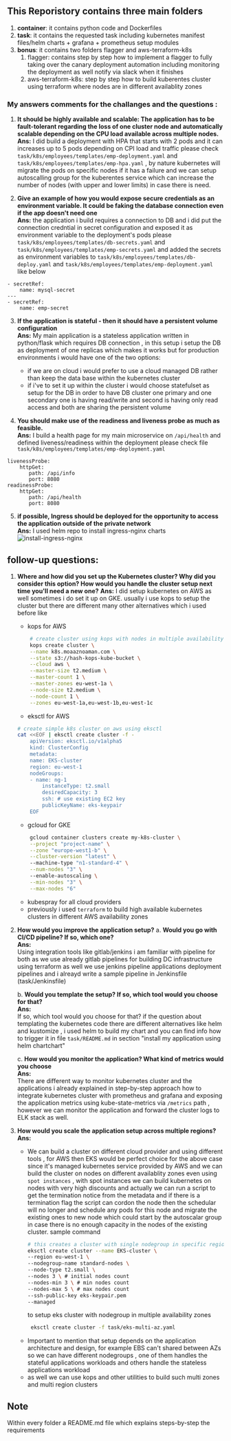 ## This Reporistory contains three main folders 
1. **container**: it contains python code and Dockerfiles
2. **task**: it contains the requested task including kubernetes manifest files/helm charts + grafana + prometheus setup modules 
3. **bonus**: it contains two folders flagger and aws-terraform-k8s 
   1. flagger: contains step by step how to implement a flagger to fully taking over the canary deployment automation including monitoring the deployment as well notify via slack when it finishes 
   2. aws-terraform-k8s: step by step how to build kuberentes cluster using terraform where nodes are in different availablity zones   

### My answers comments for the challanges and the questions : 
1. **It should be highly available and scalable: The application has to be fault-tolerant regarding the loss of one cluster node and automatically scalable depending on the CPU load available across multiple nodes.**  
**Ans:** I did build a deployment with HPA that starts with 2 pods and it can increases up to 5 pods depending on CPI load and traffic please check `task/k8s/employees/templates/emp-deployment.yaml` and `task/k8s/employees/templates/emp-hpa.yaml` , by nature kubernetes will migrate the pods on specific nodes if it has a failure and we can setup autoscalling group for the kuberentes service which can increase the number of nodes (with upper and lower limits) in case there is need.  

2. **Give an example of how you would expose secure credentials as an environment variable. It could be faking the database connection even if the app doesn't need one**  
**Ans:** the application i build requires a connection to DB and i did put the connection credntial in secret configuration and exposed it as environment variable to the deployment's pods please `task/k8s/employees/templates/db-secrets.yaml` and `task/k8s/employees/templates/emp-secrets.yaml` and added the secrets as environment variables to `task/k8s/employees/templates/db-deploy.yaml` and  `task/k8s/employees/templates/emp-deployment.yaml` like below  
``` 
- secretRef:
    name: mysql-secret
---
- secretRef:
    name: emp-secret
```
3. **If the application is stateful - then it should have a persistent volume configuration**  
   **Ans:** My main application is a stateless application written in python/flask which requires DB connection , in this setup i setup the DB as deployment of one replicas which makes it works but for production environments i would have one of the two options: 
   - if we are on cloud i would prefer to use a cloud managed DB rather than keep the data base within the kubernetes cluster
   - if i've to set it up within the cluster i would choose statefulset as setup for the DB in order to have DB cluster one primary and one secondary one is having read/write and second is having only read access and both are sharing the persistent volume

4. **You should make use of the readiness and liveness probe as much as feasible.**  
**Ans:** I build a health page for my main microservice on `/api/health` and defined liveness/readiness within the deployment please check file `task/k8s/employees/templates/emp-deployment.yaml`
```
livenessProbe:
    httpGet:
       path: /api/info
       port: 8080
readinessProbe:
    httpGet:
       path: /api/health
       port: 8080
```
5. **if possible, Ingress should be deployed for the opportunity to access the application outside of the private network**  
**Ans:** I used helm repo to install ingress-nginx charts ![install-ingress-nginx](https://github.com/moaaznoaman/k8s/tree/master/task#install-ingress-nginx)

## follow-up questions: 
1. **Where and how did you set up the Kubernetes cluster? Why did you consider this option? How would you handle the cluster setup next time you'll need a new one?**
**Ans:** I did setup kubernetes on AWS as well sometimes i do set it up on GKE. 
usually i use kops to setup the cluster but there are different many other alternatives which i used before like
    - kops for AWS
    ```bash 
        # create cluster using kops with nodes in multiple availability zones
        kops create cluster \
        --name k8s.moaaznoaman.com \
        --state s3://hash-kops-kube-bucket \
        --cloud aws \
        --master-size t2.medium \
        --master-count 1 \
        --master-zones eu-west-1a \
        --node-size t2.medium \
        --node-count 1 \
        --zones eu-west-1a,eu-west-1b,eu-west-1c
    ```
    - eksctl for AWS
    ``` bash
    # create simple k8s cluster on aws using eksctl
    cat <<EOF | eksctl create cluster -f -
        apiVersion: eksctl.io/v1alpha5
        kind: ClusterConfig
        metadata:
        name: EKS-cluster
        region: eu-west-1
        nodeGroups:
        - name: ng-1
            instanceType: t2.small
            desiredCapacity: 3
            ssh: # use existing EC2 key
            publicKeyName: eks-keypair
        EOF
    ```

    - gcloud for GKE
    ```bash
        gcloud container clusters create my-k8s-cluster \
        --project "project-name" \
        --zone "europe-west1-b" \
        --cluster-version "latest" \ 
        --machine-type "n1-standard-4" \
        --num-nodes "3" \  
        --enable-autoscaling \
        --min-nodes "3" \
        --max-nodes "6"
    ```
    - kubespray for all cloud providers
    - previously i used `terraform` to build high available kubernetes clusters in different AWS availability zones  

1. **How would you improve the application setup?**
    a. **Would you go with CI/CD pipeline? If so, which one?**  
    **Ans:**  
    Using integration tools like gitlab/jenkins i am familiar with pipeline for both as we use already gitlab pipelines for building DC infrastructure using terraform as well we use jenkins pipeline applications deployment pipelines and i alreayd write a sample pipeline in Jenkinsfile (task/Jenkinsfile) 

    b. **Would you template the setup? If so, which tool would you choose for that?**  
    **Ans:**  
    If so, which tool would you choose for that? if the question about templating the kubernetes code there are different alternatives like helm and kustomize , i used helm to build my chart and you can find info how to trigger it in file `task/README.md` in section "install my application using helm chartchart" 

    c. **How would you monitor the application? What kind of metrics would you choose**  
    **Ans:**  
    There are different way to monitor kubernetes cluster and the applications i already explained in step-by-step approach how to integrate kubernetes cluster with prometheus and grafana and exposing the application metrics using kube-state-metrics via `/metrics` path , however we can monitor the application and forward the cluster logs to ELK stack as well.  

2. **How would you scale the application setup across multiple regions?**
  **Ans:** 
     - We can build a cluster on different cloud provider and using different tools , for AWS then EKS would be perfect choice for the above case since it's managed kubernetes service provided by AWS and we can build the cluster on nodes on different availablity zones even using `spot instances` , with spot instances we can build kubernetes on nodes with very high discounts and actually we can run a script to get the termination notice from the metadata and if there is a termination flag the script can cordon the node then the schedular will no longer and schedule any pods for this node and migrate the existing ones to new node which could start by the autoscalar group in case there is no enough capacity in the nodes of the existing cluster.
       sample command 
       ```bash
       # this creates a cluster with single nodegroup in specific region 
       eksctl create cluster --name EKS-cluster \
       --region eu-west-1 \
       --nodegroup-name standard-nodes \
       --node-type t2.small \
       --nodes 3 \ # initial nodes count 
       --nodes-min 3 \ # min nodes count 
       --nodes-max 5 \ # max nodes count 
       --ssh-public-key eks-keypair.pem
       --managed
       ```
       to setup eks cluster with nodegroup in multiple availability zones
       ```bash
        eksctl create cluster -f task/eks-multi-az.yaml
       ```
      - Important to mention that setup depends on the application architecture and design, for example EBS can't shared between AZs so we can have different nodegroups , one of them handles the stateful applications workloads and others handle the stateless applications workload
      - as well we can use kops and other utilities to build such multi zones and multi region clusters 


## Note
Within every folder a README.md file which explains steps-by-step the requirements